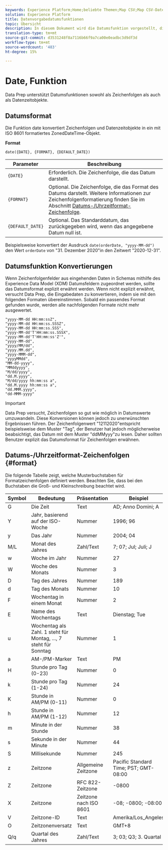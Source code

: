 ```yaml
---
keywords: Experience Platform;Home;beliebte Themen;Map CSV;Map CSV-Datei;CSV-Datei zu xdm zuordnen;CSV-Datei zu xdm zuordnen;Handbuch;Zuordnung;Datum;Datumsfunktionen;Datumsfunktion;Datumsfunktion;Datum
solution: Experience Platform
title: Datenvorgabedatumsfunktionen
topic: Übersicht
description: In diesem Dokument wird die Datumsfunktion vorgestellt, die mit Data Prep verwendet wird.
translation-type: tm+mt
source-git-commit: d3531248f8a7116b66f9a7ca00e0eadbc3d9df3d
workflow-type: tm+mt
source-wordcount: '483'
ht-degree: 15%

---
```



# Date, Funktion

Data Prep unterstützt Datumsfunktionen sowohl als Zeichenfolgen als auch als Datenzeitobjekte.

## Datumsformat

Die Funktion date konvertiert Zeichenfolgen und Datenzeitobjekte in ein mit ISO 8601 formatiertes ZonedDateTime-Objekt.

**Format**

```http
date({DATE}, {FORMAT}, {DEFAULT_DATE})
```

| Parameter | Beschreibung |
| --------- | ----------- |
| `{DATE}` | Erforderlich. Die Zeichenfolge, die das Datum darstellt. |
| `{FORMAT}` | Optional. Die Zeichenfolge, die das Format des Datums darstellt. Weitere Informationen zur Zeichenfolgenformatierung finden Sie im Abschnitt [Datums-/Uhrzeitformat-Zeichenfolge](#format). |
| `{DEFAULT_DATE}` | Optional. Das Standarddatum, das zurückgegeben wird, wenn das angegebene Datum null ist. |

Beispielsweise konvertiert der Ausdruck `date(orderDate, "yyyy-MM-dd")` den Wert `orderDate` von &quot;31. Dezember 2020&quot;in den Zeitwert &quot;2020-12-31&quot;.

## Datumsfunktion Konvertierungen

Wenn Zeichenfolgenfelder aus eingehenden Daten in Schemas mithilfe des Experience Data Model (XDM) Datumsfeldern zugeordnet werden, sollte das Datumsformat explizit erwähnt werden. Wenn nicht explizit erwähnt, versucht Data Prep, die Eingabedaten zu konvertieren, indem sie mit den folgenden Formaten übereinstimmen. Sobald ein passendes Format gefunden wurde, werden alle nachfolgenden Formate nicht mehr ausgewertet.

```console
"yyyy-MM-dd HH:mm:ssZ",
"yyyy-MM-dd HH:mm:ss.SSSZ",
"yyyy-MM-dd HH:mm:ss.SSS",
"yyyy-MM-dd'T'HH:mm:ss.SSSX",
"yyyy-MM-dd'T'HH:mm:ss'Z'",
"yyyy-MM-dd",
"yyyy/MM/dd",
"yyyy.MM.dd",
"yyyy-MMM-dd",
"yyyyMMdd",
"MM-dd-yyyy",
"MMddyyyy",
"M/dd/yyyy",
"dd.M.yyyy",
"M/dd/yyyy hh:mm:ss a",
"dd.M.yyyy hh:mm:ss a",
"dd.MMM.yyyy",
"dd-MMM-yyyy"
```

>[!IMPORTANT]
>
> Data Prep versucht, Zeichenfolgen so gut wie möglich in Datumswerte umzuwandeln. Diese Konversionen können jedoch zu unerwünschten Ergebnissen führen. Der Zeichenfolgenwert &quot;12112020&quot;entspricht beispielsweise dem Muster &quot;Tag&quot;, der Benutzer hat jedoch möglicherweise beabsichtigt, das Datum mit dem Muster &quot;ddMMyyy&quot;zu lesen. Daher sollten Benutzer explizit das Datumsformat für Zeichenfolgen erwähnen.

## Datums-/Uhrzeitformat-Zeichenfolgen {#format}

Die folgende Tabelle zeigt, welche Musterbuchstaben für Formatzeichenfolgen definiert werden. Beachten Sie, dass bei den Buchstaben die Groß- und Kleinschreibung beachtet wird.

| Symbol | Bedeutung | Präsentation | Beispiel |
| ------ | ------- | ------------ | ------- |
| G | Die Zeit | Text | AD; Anno Domini; A |
| Y | Jahr, basierend auf der ISO-Woche | Nummer | 1996; 96 |
| y | Das Jahr | Nummer | 2004; 04 |
| M/L | Monat des Jahres | Zahl/Text | 7; 07; Jul; Juli; J |
| w | Woche im Jahr | Nummer | 27 |
| W | Woche des Monats | Nummer | 3 |
| D | Tag des Jahres | Nummer | 189 |
| d | Tag des Monats | Nummer | 10 |
| F | Wochentag in einem Monat | Nummer | 2 |
| E | Name des Wochentags | Text | Dienstag; Tue |
| u | Wochentag als Zahl. 1 steht für Montag, ..., 7 steht für Sonntag | Nummer | 1 |
| a | AM-/PM-Marker | Text | PM |
| H | Stunde pro Tag (0-23) | Nummer | 0 |
| k | Stunde pro Tag (1-24) | Nummer | 24 |
| K | Stunde in AM/PM (0-11) | Nummer | 0 |
| h | Stunde in AM/PM (1-12) | Nummer | 12 |
| m | Minute in der Stunde | Nummer | 38 |
| s | Sekunde in der Minute | Nummer | 44 |
| S | Millisekunde | Nummer | 245 |
| z | Zeitzone | Allgemeine Zeitzone | Pacific Standard Time; PST; GMT-08:00 |
| Z | Zeitzone | RFC 822-Zeitzone | -0800 |
| X | Zeitzone | Zeitzone nach ISO 8601 | -08; -0800; -08:00 |
| V | Zeitzone-ID | Text | Amerika/Los_Angeles |
| O | Zeitzonenversatz | Text | GMT+8 |
| Q/q | Quartal des Jahres | Zahl/Text | 3; 03; Q3; 3. Quartal |

